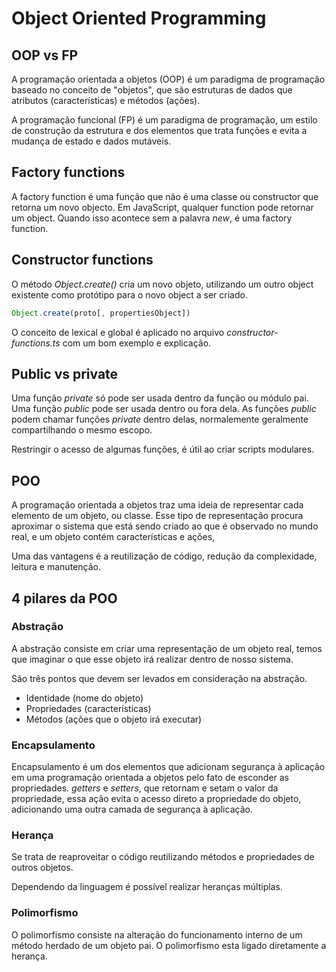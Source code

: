 # Object Oriented Programming

## OOP vs FP
A programação orientada a objetos (OOP) é ​​um paradigma de programação baseado no conceito de "objetos", que são estruturas de dados que atributos (características) e métodos (ações).

A programação funcional (FP) é um paradigma de programação, um estilo de construção da estrutura e dos elementos que trata funções e evita a mudança de estado e dados mutáveis.

## Factory functions
A factory function é uma função que não é uma classe ou constructor que retorna um novo objecto. Em JavaScript, qualquer function pode retornar um object. Quando isso acontece sem a palavra *new*, é uma factory function.

## Constructor functions
O método *Object.create()* cria um novo objeto, utilizando um outro object existente como protótipo para o novo object a ser criado.

```js
Object.create(proto[, propertiesObject])
```

O conceito de lexical e global é aplicado no arquivo *constructor-functions.ts* com um bom exemplo e explicação.

## Public vs private
Uma função *private* só pode ser usada dentro da função ou módulo pai. Uma função *public* pode ser usada dentro ou fora dela. As funções *public* podem chamar funções *private* dentro delas, normalemente geralmente compartilhando o mesmo escopo.

Restringir o acesso de algumas funções, é útil ao criar scripts modulares.

## POO
A programação orientada a objetos traz uma ideia de representar cada elemento de um objeto, ou classe. Esse tipo de representação procura aproximar o sistema que está sendo criado ao que é observado no mundo real, e um objeto contém características e ações,

Uma das vantagens é a reutilização de código, redução da complexidade, leitura e manutenção. 

## 4 pilares da POO

### Abstração
A abstração consiste em criar uma representação de um objeto real, temos que imaginar o que esse objeto irá realizar dentro de nosso sistema.

São três pontos que devem ser levados em consideração na abstração.
* Identidade (nome do objeto)
* Propriedades (características)
* Métodos (ações que o objeto irá executar)

### Encapsulamento
Encapsulamento é um dos elementos que adicionam segurança à aplicação em uma programação orientada a objetos pelo fato de esconder as propriedades. *getters* e *setters*, que retornam e setam o valor da propriedade, essa ação evita o acesso direto a propriedade do objeto, adicionando uma outra camada de segurança à aplicação.

### Herança
Se trata de reaproveitar o código reutilizando métodos e propriedades de outros objetos.

Dependendo da linguagem é possível realizar heranças múltiplas.

### Polimorfismo
O polimorfismo consiste na alteração do funcionamento interno de um método herdado de um objeto pai. O polimorfismo esta ligado diretamente a herança.
